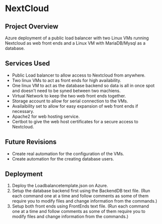 # NextCloud
## Project Overview
Azure deployment of a public load balancer with two Linux VMs running Nextcloud as web front ends and a Linux VM with MariaDB/Mysql as a database. 
## Services Used
- Public Load balancer to allow access to Nextcloud from anywhere.
- Two linux VMs to act as front ends for high availability.
- One linux VM to act as the database backend so data is all in once spot and doesn't need to be syned between two machiens.
- Virtual Network to keep the two web front ends together.
- Storage account to allow for serial connection to the VMs. 
- Availaibility set to allow for easy expansion of web front ends if necessary.
- Apache2 for web hosting service.
- Certbot to give the web host certificates for a secure access to Nextcloud. 
## Future Revisions
- Create real automation for the configuration of the VMs. 
- Create automation for the creating database users. 
## Deployment
1. Deploy the Loadbalancetemplate.json on Azure.
2. Setup the database backend first using the BackendDB text file. (Run each command one at a time and follow comments as some of them require you to modify files and change information from the commands.)
3. Setup both front ends using FrontEnds text file. (Run each command one at a time and follow comments as some of them require you to modify files and change information from the commands.) 
